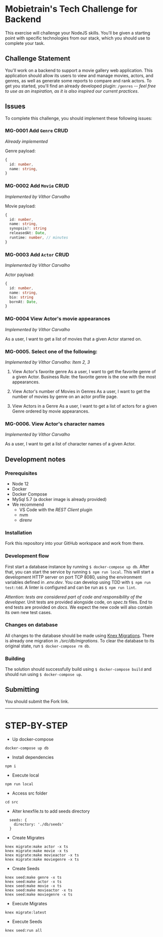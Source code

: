 # Mobietrain's Tech Challenge for Backend

This exercise will challenge your NodeJS skills. You'll be given a starting point with specific technologies from our stack, which you should use to complete your task.

## Challenge Statement

You'll work on a backend to support a movie gallery web application. This application should allow its users to view and manage movies, actors, and genres, as well as generate some reports to compare and rank actors. To get you started, you'll find an already developed plugin: `/genres` -- *feel free to use as an inspiration, as it is also inspired our current practices*.

## Issues

To complete this challenge, you should implement these following issues:

### MG-0001 Add `Genre` CRUD
*Already implemented*

Genre payload:

```ts
{
  id: number,
  name: string,
}
```

### MG-0002 Add `Movie` CRUD
*Implemented by Vithor Carvalho*

Movie payload:

```ts
{
  id: number,
  name: string,
  synopsis?: string
  releasedAt: Date,
  runtime: number, // minutes
}
```

### MG-0003 Add `Actor` CRUD
*Implemented by Vithor Carvalho*

Actor payload:

```ts
{
  id: number,
  name: string,
  bio: string
  bornAt: Date,
}
```


### MG-0004 View Actor's movie appearances
*Implemented by Vithor Carvalho*

As a user, I want to get a list of movies that a given Actor starred on.

### MG-0005. Select one of the following:
*Implemented by Vithor Carvalho: Item 2, 3*

1. View Actor's favorite genre
As a user, I want to get the favorite genre of a given Actor.
Business Rule: the favorite genre is the one with the most appearances.

2. View Actor's number of Movies in Genres
As a user, I want to get the number of movies by genre on an actor profile page.

3. View Actors in a Genre
As a user, I want to get a list of actors for a given Genre ordered by movie appearances.

### MG-0006. View Actor's character names
*Implemented by Vithor Carvalho*

As a user, I want to get a list of character names of a given Actor.


## Development notes

### Prerequisites

- Node 12
- Docker
- Docker Compose
- MySql 5.7 (a docker image is already provided)
- We recommend
  - VS Code with the *REST Client* plugin
  - nvm
  - direnv

### Installation

Fork this repository into your GitHub workspace and work from there.

### Development flow
First start a database instance by running `$ docker-compose up db`. After that, you can start the service by running `$ npm run local`. This will start a development HTTP server on port TCP 8080, using the environment variables defined in *.env.dev*. You can develop using TDD with `$ npm run test:tdd`. A linter is configured and can be run as `$ npm run lint`.

*Attention: tests are considered part of code and responsibility of the developer.* Unit tests are provided alongside code, on *spec.ts* files. End to end tests are provided on *docs*. We expect the new code will also contain its own new test cases.

### Changes on database
All changes to the database should be made using [Knex Migrations](http://knexjs.org/#Migrations). There is already one migration in *./src/db/migrations*. To clear the database to its original state, run `$ docker-compose rm db`.

### Building
The solution should successfully build using `$ docker-compose build` and should run using `$ docker-compose up`.

## Submitting

You should submit the Fork link.


--------------

# STEP-BY-STEP

- Up docker-compose

```npm
docker-compose up db
```

- Install dependencies

```npm
npm i
```

- Execute local

```npm
npm run local
```

- Access src folder

```npm
cd src
```

- Alter knexfile.ts to add seeds directory

```
  seeds: {
    directory: './db/seeds'
  }
```

- Create Migrates

```npm
knex migrate:make actor -x ts
knex migrate:make movie -x ts
knex migrate:make movieactor -x ts
knex migrate:make moviegenre -x ts
```

- Create Seeds

```npm
knex seed:make genre -x ts
knex seed:make actor -x ts
knex seed:make movie -x ts
knex seed:make movieactor -x ts
knex seed:make moviegenre -x ts
```

- Execute Migrates

```npm
knex migrate:latest
```

- Execute Seeds

```npm
knex seed:run all
```
